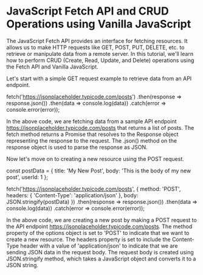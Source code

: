 # JavaScript Fetch API and CRUD Operations using Vanilla JavaScript

The JavaScript Fetch API provides an interface for fetching resources. It allows us to make HTTP requests like GET, POST, PUT, DELETE, etc. to retrieve or manipulate data from a remote server. In this tutorial, we'll learn how to perform CRUD (Create, Read, Update, and Delete) operations using the Fetch API and Vanilla JavaScript.

Let's start with a simple GET request example to retrieve data from an API endpoint.


fetch('https://jsonplaceholder.typicode.com/posts')
  .then(response => response.json())
  .then(data => console.log(data))
  .catch(error => console.error(error));


In the above code, we are fetching data from a sample API endpoint https://jsonplaceholder.typicode.com/posts that returns a list of posts. The fetch method returns a Promise that resolves to the Response object representing the response to the request. The .json() method on the response object is used to parse the response as JSON.

Now let's move on to creating a new resource using the POST request.


const postData = {
  title: 'My New Post',
  body: 'This is the body of my new post',
  userId: 1
};


fetch('https://jsonplaceholder.typicode.com/posts', {
  method: 'POST',
  headers: {
    'Content-Type': 'application/json'
  },
  body: JSON.stringify(postData)
})
  .then(response => response.json())
  .then(data => console.log(data))
  .catch(error => console.error(error));


In the above code, we are creating a new post by making a POST request to the API endpoint https://jsonplaceholder.typicode.com/posts. The method property of the options object is set to 'POST' to indicate that we want to create a new resource. The headers property is set to include the Content-Type header with a value of 'application/json' to indicate that we are sending JSON data in the request body. The request body is created using JSON.stringify method, which takes a JavaScript object and converts it to a JSON string.

